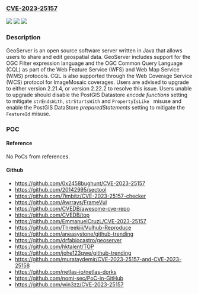 ### [CVE-2023-25157](https://cve.mitre.org/cgi-bin/cvename.cgi?name=CVE-2023-25157)
![](https://img.shields.io/static/v1?label=Product&message=geoserver&color=blue)
![](https://img.shields.io/static/v1?label=Version&message=%3D%20%3E%3D%202.22.0%2C%20%3C%202.22.2%20&color=brighgreen)
![](https://img.shields.io/static/v1?label=Vulnerability&message=CWE-89%3A%20Improper%20Neutralization%20of%20Special%20Elements%20used%20in%20an%20SQL%20Command%20('SQL%20Injection')&color=brighgreen)

### Description

GeoServer is an open source software server written in Java that allows users to share and edit geospatial data. GeoServer includes support for the OGC Filter expression language and the OGC Common Query Language (CQL) as part of the Web Feature Service (WFS) and Web Map Service (WMS) protocols. CQL is also supported through the Web Coverage Service (WCS) protocol for ImageMosaic coverages. Users are advised to upgrade to either version 2.21.4, or version 2.22.2 to resolve this issue. Users unable to upgrade should disable the PostGIS Datastore *encode functions* setting to mitigate ``strEndsWith``, ``strStartsWith`` and ``PropertyIsLike `` misuse and enable the PostGIS DataStore *preparedStatements* setting to mitigate the ``FeatureId`` misuse.

### POC

#### Reference
No PoCs from references.

#### Github
- https://github.com/0x2458bughunt/CVE-2023-25157
- https://github.com/20142995/sectool
- https://github.com/7imbitz/CVE-2023-25157-checker
- https://github.com/Awrrays/FrameVul
- https://github.com/CVEDB/awesome-cve-repo
- https://github.com/CVEDB/top
- https://github.com/EmmanuelCruzL/CVE-2023-25157
- https://github.com/Threekiii/Vulhub-Reproduce
- https://github.com/aneasystone/github-trending
- https://github.com/drfabiocastro/geoserver
- https://github.com/hktalent/TOP
- https://github.com/johe123qwe/github-trending
- https://github.com/murataydemir/CVE-2023-25157-and-CVE-2023-25158
- https://github.com/netlas-io/netlas-dorks
- https://github.com/nomi-sec/PoC-in-GitHub
- https://github.com/win3zz/CVE-2023-25157

